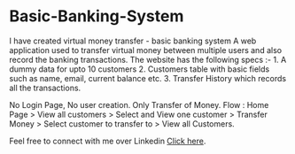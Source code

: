 Basic-Banking-System
====================

I have created virtual money transfer - basic banking system A web
application used to transfer virtual money between multiple users and
also record the banking transactions. The website has the following
specs :- 1. A dummy data for upto 10 customers 2. Customers table with
basic fields such as name, email, current balance etc. 3. Transfer
History which records all the transactions.

No Login Page, No user creation. Only Transfer of Money. Flow : Home
Page \> View all customers \> Select and View one customer \> Transfer
Money \> Select customer to transfer to \> View all Customers.

Feel free to connect with me over Linkedin [Click
here](https://www.linkedin.com/in/er-vidit-nigam-487476201).
